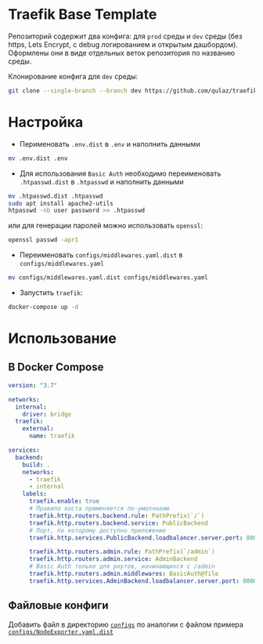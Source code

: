# Traefik Base Template

Репозиторий содержит два конфига: для `prod` среды и `dev` среды (без https, Lets Encrypt, с debug логированием и открытым дашбордом). Оформлены они в виде отдельных веток репозитория по названию среды.

Клонирование конфига для `dev` среды:

```bash
git clone --single-branch --branch dev https://github.com/qulaz/traefik_template.git
```

# Настройка

- Перименовать `.env.dist` в `.env` и наполнить данными

```bash
mv .env.dist .env
```

- Для использования `Basic Auth` необходимо переименовать `.htpasswd.dist` в `.htpasswd` и наполнить данными

```bash
mv .htpasswd.dist .htpasswd
sudo apt install apache2-utils
htpasswd -nb user password >> .htpasswd
```

или для генерации паролей можно использовать `openssl`:

```bash
openssl passwd -apr1
```

- Переименовать `configs/middlewares.yaml.dist` в `configs/middlewares.yaml`

```bash
mv configs/middlewares.yaml.dist configs/middlewares.yaml
```

- Запустить `traefik`:

```bash
docker-compose up -d
```

# Использование

## В Docker Compose

```yaml
version: "3.7"

networks:
  internal:
    driver: bridge
  traefik:
    external:
      name: traefik

services:
  backend:
    build: .
    networks:
      - traefik
      - internal
    labels:
      traefik.enable: true
      # Правило хоста применяется по-умолчнаию
      traefik.http.routers.backend.rule: PathPrefix(`/`)
      traefik.http.routers.backend.service: PublicBackend
      # Порт, по которому доступно приложение
      traefik.http.services.PublicBackend.loadbalancer.server.port: 8000

      traefik.http.routers.admin.rule: PathPrefix(`/admin`)
      traefik.http.routers.admin.service: AdminBackend
      # Basic Auth только для роутов, начинающихся с /admin
      traefik.http.routers.admin.middlewares: BasicAuth@file
      traefik.http.services.AdminBackend.loadbalancer.server.port: 8000
```

## Файловые конфиги

Добавить файл в директорию [`configs`](./configs) по аналогии с файлом примера [`configs/NodeExporter.yaml.dist`](./configs/NodeExporter.yaml.dist)
